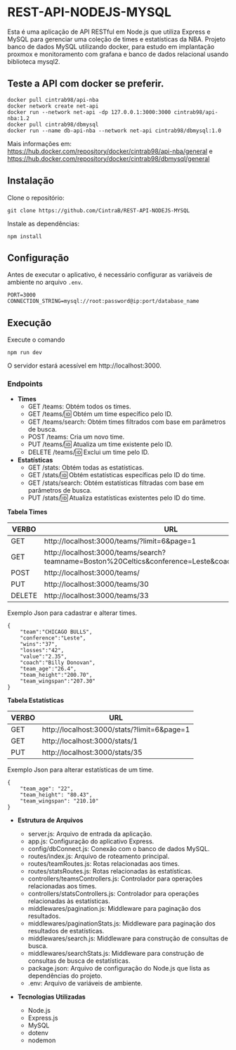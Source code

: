 # REST-API-NODEJS-MYSQL

Esta é uma aplicação de API RESTful em Node.js que utiliza Express e MySQL para gerenciar uma coleção de times e estatísticas da NBA.
Projeto banco de dados MySQL utilizando docker, para estudo em implantação proxmox e monitoramento com grafana e banco de dados relacional usando biblioteca mysql2.

## Teste a API com docker se preferir.

```plaintext
docker pull cintrab98/api-nba
docker network create net-api
docker run --network net-api -dp 127.0.0.1:3000:3000 cintrab98/api-nba:1.2
docker pull cintrab98/dbmysql
docker run --name db-api-nba --network net-api cintrab98/dbmysql:1.0
```
Mais informações em: https://hub.docker.com/repository/docker/cintrab98/api-nba/general e https://hub.docker.com/repository/docker/cintrab98/dbmysql/general


## Instalação

Clone o repositório:

```plaintext
git clone https://github.com/CintraB/REST-API-NODEJS-MYSQL
```
Instale as dependências:

```plaintext
npm install
```

## Configuração

Antes de executar o aplicativo, é necessário configurar as variáveis de ambiente no arquivo `.env`.

```plaintext
PORT=3000
CONNECTION_STRING=mysql://root:password@ip:port/database_name
```

## Execução

Execute o comando

```plaintext
npm run dev
```
O servidor estará acessível em http://localhost:3000.

### Endpoints

  - **Times**
    - GET /teams: Obtém todos os times.
    - GET /teams/:id: Obtém um time específico pelo ID.
    - GET /teams/search: Obtém times filtrados com base em parâmetros de busca.
    - POST /teams: Cria um novo time.
    - PUT /teams/:id: Atualiza um time existente pelo ID.
    - DELETE /teams/:id: Exclui um time pelo ID.
  - **Estatísticas**
    - GET /stats: Obtém todas as estatísticas.
    - GET /stats/:id: Obtém estatísticas específicas pelo ID do time.
    - GET /stats/search: Obtém estatísticas filtradas com base em parâmetros de busca.
    - PUT /stats/:id: Atualiza estatísticas existentes pelo ID do time.

**Tabela Times**

| VERBO | URL |
|----------|----------|
|GET| http://localhost:3000/teams/?limit=6&page=1 |
|GET| http://localhost:3000/teams/search?teamname=Boston%20Celtics&conference=Leste&coach=Joe%20Mazzulla |
|POST| http://localhost:3000/teams/ |
|PUT| http://localhost:3000/teams/30 |
|DELETE| http://localhost:3000/teams/33 |

Exemplo Json para cadastrar e alterar times.
```plaintext
{
    "team":"CHICAGO BULLS",
    "conference":"Leste",
    "wins":"37",
    "losses":"42",
    "value":"2.35",
    "coach":"Billy Donovan",
    "team_age":"26.4",
    "team_height":"200.70",
    "team_wingspan":"207.30"
}
```

**Tabela Estatísticas**

| VERBO | URL |
|----------|----------|
|GET| http://localhost:3000/stats/?limit=6&page=1 |
|GET| http://localhost:3000/stats/1 |
|PUT| http://localhost:3000/stats/35 |

Exemplo Json para alterar estatísticas de um time.
```plaintext
{
    "team_age": "22",
    "team_height": "80.43",
    "team_wingspan": "210.10"
}
```

- **Estrutura de Arquivos**
  - server.js: Arquivo de entrada da aplicação.
  - app.js: Configuração do aplicativo Express.
  - config/dbConnect.js: Conexão com o banco de dados MySQL.
  - routes/index.js: Arquivo de roteamento principal.
  - routes/teamRoutes.js: Rotas relacionadas aos times.
  - routes/statsRoutes.js: Rotas relacionadas às estatísticas.
  - controllers/teamsControllers.js: Controlador para operações relacionadas aos times.
  - controllers/statsControllers.js: Controlador para operações relacionadas às estatísticas.
  - middlewares/pagination.js: Middleware para paginação dos resultados.
  - middlewares/paginationStats.js: Middleware para paginação dos resultados de estatísticas.
  - middlewares/search.js: Middleware para construção de consultas de busca.
  - middlewares/searchStats.js: Middleware para construção de consultas de busca de estatísticas.
  - package.json: Arquivo de configuração do Node.js que lista as dependências do projeto.
  - .env: Arquivo de variáveis de ambiente.

- **Tecnologias Utilizadas**
  - Node.js
  - Express.js
  - MySQL
  - dotenv
  - nodemon
